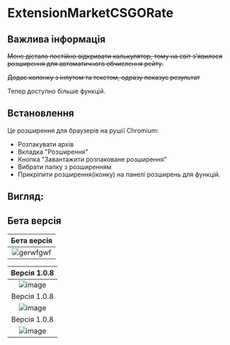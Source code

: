 # ExtensionMarketCSGORate

## Важлива інформація
~~Мене дістало постійно відкривати калькулятор, тому на світ з'явилося розширення для автоматичного обчислення рейту.~~

~~Додає колонку з інпутом та текстом, одразу показує результат~~

Тепер доступно більше функцій.
## Встановлення
Це розширення для браузерів на рушії Chromium:
- Розпакувати архів
- Вкладка "Розширення"
- Кнопка "Завантажити розпаковане розширення"
- Вибрати папку з розширенням
- Прикріпити розширення(іконку) на панелі розширень для функцій.

## Вигляд:

## Бета версія
|            Бета версія            |
| :-----------------------------------------------------------------------------------------: |
|![gerwfgwf](https://github.com/hewwodarkness/ExtensionMarketCSGORate/assets/66019326/17ef9501-3ab0-4ec8-990a-161ee571fa88)|

|            Версія 1.0.8           |
| :-----------------------------------------------------------------------------------------: |
|![image](https://github.com/hewwodarkness/MarketCSGOExtensionRate/assets/66019326/f600a6f4-0f6f-4cd1-8156-9552ebeb356d)|
|            Версія 1.0.8           |
|![image](https://github.com/hewwodarkness/MarketCSGOExtensionRate/assets/66019326/cd887d63-7c5f-4889-8e07-2cb88b087c41)|
|            Версія 1.0.8           |
|![image](https://github.com/hewwodarkness/MarketCSGOExtensionRate/assets/66019326/5e6ceb8c-e646-4069-9ae2-29b5fd0710cc)|




